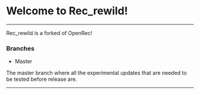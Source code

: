 # Welcome to Rec_rewild!
---
Rec_rewild is a forked of OpenRec!

### Branches
 - Master


The master branch where all the experimental updates that are needed to be tested before release are.

---
